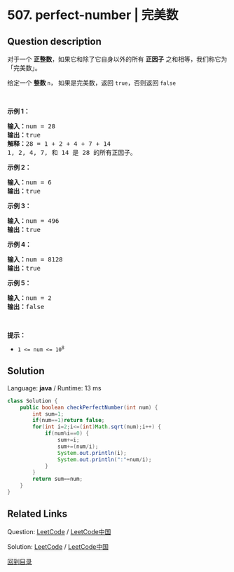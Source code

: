 ﻿# 507. perfect-number | 完美数

## Question description

<!--If you want to use the English description, use <p>A <a href="https://en.wikipedia.org/wiki/Perfect_number" target="_blank"><strong>perfect number</strong></a> is a <strong>positive integer</strong> that is equal to the sum of its <strong>positive divisors</strong>, excluding the number itself. A <strong>divisor</strong> of an integer <code>x</code> is an integer that can divide <code>x</code> evenly.</p>

<p>Given an integer <code>n</code>, return <code>true</code><em> if </em><code>n</code><em> is a perfect number, otherwise return </em><code>false</code>.</p>

<p>&nbsp;</p>
<p><strong>Example 1:</strong></p>

<pre>
<strong>Input:</strong> num = 28
<strong>Output:</strong> true
<strong>Explanation:</strong> 28 = 1 + 2 + 4 + 7 + 14
1, 2, 4, 7, and 14 are all divisors of 28.
</pre>

<p><strong>Example 2:</strong></p>

<pre>
<strong>Input:</strong> num = 7
<strong>Output:</strong> false
</pre>

<p>&nbsp;</p>
<p><strong>Constraints:</strong></p>

<ul>
	<li><code>1 &lt;= num &lt;= 10<sup>8</sup></code></li>
</ul>
 instead-->
<p>对于一个&nbsp;<strong>正整数</strong>，如果它和除了它自身以外的所有 <strong>正因子</strong> 之和相等，我们称它为 「完美数」。</p>

<p>给定一个&nbsp;<strong>整数&nbsp;</strong><code>n</code>，&nbsp;如果是完美数，返回 <code>true</code>，否则返回 <code>false</code></p>

<p>&nbsp;</p>

<p><strong>示例 1：</strong></p>

<pre>
<strong>输入：</strong>num = 28
<strong>输出：</strong>true
<strong>解释：</strong>28 = 1 + 2 + 4 + 7 + 14
1, 2, 4, 7, 和 14 是 28 的所有正因子。</pre>

<p><strong>示例 2：</strong></p>

<pre>
<strong>输入：</strong>num = 6
<strong>输出：</strong>true
</pre>

<p><strong>示例 3：</strong></p>

<pre>
<strong>输入：</strong>num = 496
<strong>输出：</strong>true
</pre>

<p><strong>示例 4：</strong></p>

<pre>
<strong>输入：</strong>num = 8128
<strong>输出：</strong>true
</pre>

<p><strong>示例 5：</strong></p>

<pre>
<strong>输入：</strong>num = 2
<strong>输出：</strong>false
</pre>

<p>&nbsp;</p>

<p><strong>提示：</strong></p>

<ul>
	<li><code>1 &lt;= num &lt;= 10<sup>8</sup></code></li>
</ul>




## Solution

Language: **java**  /  Runtime: 13 ms

```java
class Solution {
    public boolean checkPerfectNumber(int num) {
        int sum=1;
        if(num==1)return false;
        for(int i=2;i<=(int)Math.sqrt(num);i++) {
            if(num%i==0) {
                sum+=i;
                sum+=(num/i);
                System.out.println(i);
                System.out.println(":"+num/i);
            }
        }
        return sum==num;
    }
}
```



## Related Links

Question: [LeetCode](https://leetcode.com/problems/perfect-number/description/)  /  [LeetCode中国](https://leetcode-cn.com/problems/perfect-number/description/)

Solution: [LeetCode](https://leetcode.com/articles/perfect-number/)  /  [LeetCode中国](https://leetcode-cn.com/articles/perfect-number/)

[回到目录](../README.md)